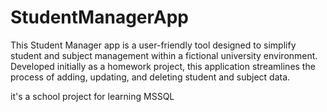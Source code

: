 # StudentManagerApp

This Student Manager app is a user-friendly tool designed to simplify student and subject management within a fictional university environment. Developed initially as a homework project, this application streamlines the process of adding, updating, and deleting student and subject data. 

it's a school project for learning MSSQL 

